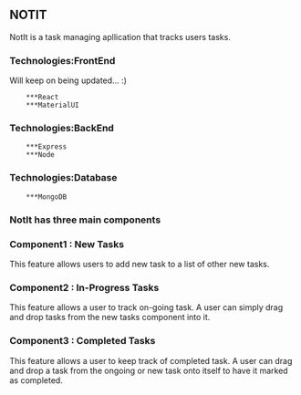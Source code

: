 ## NOTIT

NotIt is a task managing apllication that tracks users tasks. 

### Technologies:FrontEnd
Will keep on being updated... :)

        ***React
        ***MaterialUI
        
### Technologies:BackEnd

        ***Express
        ***Node

### Technologies:Database

        ***MongoDB


### NotIt has three main components
### Component1 : New Tasks

This feature allows users to add new task to a list of other new tasks. 

### Component2 : In-Progress Tasks

This feature allows a user to track on-going task. A user can simply drag and drop tasks from the new tasks component into it.

### Component3 : Completed Tasks

This feature allows a user to keep track of completed task. A user can drag and drop a task from the ongoing or new task onto itself to have it marked as completed.